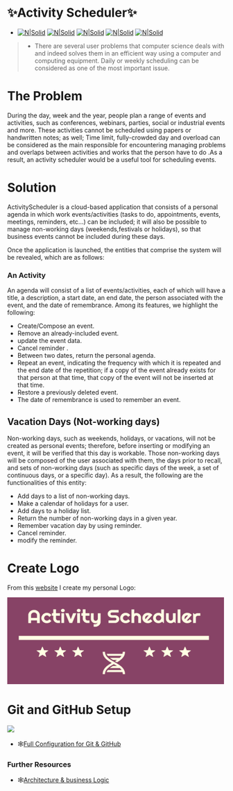# ✨Activity Scheduler✨
 

+ [![N|Solid](https://img.shields.io/github/issues/khawla-k-banydomi/ActivityScheduler)](https://img.shields.io/github/issues/khawla-k-banydomi/cloudcomputingrepo)
[![N|Solid](https://img.shields.io/github/forks/khawla-k-banydomi/ActivityScheduler)]()
[![N|Solid](https://img.shields.io/github/stars/khawla-k-banydomi/ActivityScheduler)]()
[![N|Solid](https://img.shields.io/github/license/khawla-k-banydomi/ActivityScheduler)]()
[![N|Solid](https://img.shields.io/twitter/url?url=https%3A%2F%2Fgithub.com%2Fkhawla-k-banydomi%2FActivityScheduler%2Fblob%2Fmain%2FREADME.md)]()
  

> - There are several user problems that computer science deals with and indeed solves them in an efficient way using a computer and computing equipment.
Daily or weekly scheduling can be considered as one of the most important issue.


# The Problem
During the day, week and the year, people plan a range of events and activities, such as conferences, webinars, parties, social or industrial events and more. These activities cannot be scheduled using papers or handwritten notes; as well; Time limit, fully-crowded day and overload can be considered as the main responsible for encountering managing problems and overlaps between activities and works that the person have to do .As a result, an activity scheduler would be a useful tool for scheduling events.

# Solution

ActivityScheduler is a cloud-based application that consists of a personal agenda in which work events/activities (tasks to do, appointments, events, meetings, reminders, etc...) can be included; it will also be possible to manage non-working days (weekends,festivals or holidays), so that business events cannot be included during these days.


Once the application is launched, the entities that comprise the system will be revealed, which are as follows:

### An Activity


An agenda will consist of a list of events/activities, each of which will have a title, a description, a start date, an end date, the person associated with the event, and the date of remembrance.
Among its features, we highlight the following:


+ Create/Compose an event.
+ Remove an already-included event.
+ update the event data. 
+ Cancel reminder . 
+ Between two dates, return the personal agenda.
+ Repeat an event, indicating the frequency with which it is repeated and the end date of the repetition; if a copy of the event already exists for that person at that time, that copy of the event will not be inserted at that time.
+ Restore a previously deleted event.
+ The date of remembrance is used to remember an event.



## Vacation Days (Not-working days)

Non-working days, such as weekends, holidays, or vacations, will not be created as personal events; therefore, before inserting or modifying an event, it will be verified that this day is workable.
Those non-working days will be composed of the user associated with them, the days prior to recall, and sets of non-working days (such as specific days of the week, a set of continuous days, or a specific day).
As a result, the following are the functionalities of this entity:

+ Add days to a list of non-working days.
+ Make a calendar of holidays for a user.
+ Add days to a holiday list.
+ Return the number of non-working days in a given year. 
+ Remember vacation day by using reminder.
+ Cancel reminder.
+ modify the reminder.






# Create Logo
From this [website](https://hatchful.shopify.com/) I create my personal Logo: 

<img src="https://github.com/khawla-k-banydomi/ActivityScheduler/blob/main/doc/logo.png" width="500" height="200">

# Git and GitHub Setup
![](https://myoctocat.com/assets/images/base-octocat.svg)




+ 🕸️[Full Configuration for Git & GitHub](https://github.com/khawla-k-banydomi/ActivityScheduler/blob/main/doc/Configuration.md)

### Further Resources
+ 🕸️[Architecture & business Logic](https://avitsadok.medium.com/design-a-great-architecture-for-your-app-614bfdc22e0a)









